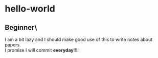 # hello-world
## Beginner\
I am a bit lazy and I should make good use of this to write notes about papers.\
I promise I will commit **everyday**!!!!

